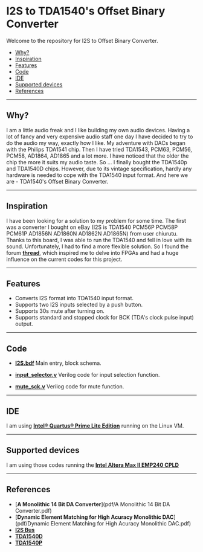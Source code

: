 # I2S to TDA1540's Offset Binary Converter
Welcome to the repository for I2S to Offset Binary Converter.

- [Why?](#why)
- [Inspiration](#inspiration)
- [Features](#features)
- [Code](#code)
- [IDE](#ide)
- [Supported devices](#devices)
- [References](#references)

---
## <a name="why">Why?</a>
I am a little audio freak and I like building my own audio devices. Having a lot of fancy and very expensive audio staff one day I have decided to try to do the audio my way, exactly how I like. My adventure with DACs began with the Philips TDA1541 chip. Then I have tried TDA1543, PCM63, PCM56, PCM58, AD1864, AD1865 and a lot more. I have noticed that the older the chip the more it suits my audio taste. So ... I finally bought the TDA1540p and TDA1540D chips. However, due to its vintage specification, hardly any hardware is needed to cope with the TDA1540 input format.  And here we are - TDA1540's Offset Binary Converter.

---
## <a name="inspiration">Inspiration</a>
I have been looking for a solution to my problem for some time. The first was a converter I bought on eBay (I2S is TDA1540 PCM56P PCM58P PCM61P AD1856N AD1860N AD1862N AD1865N) from user chiurutu. Thanks to this board, I was able to run the TDA1540 and fell in love with its sound. Unfortunately, I had to find a more flexible solution. So I found the forum [**thread**](https://www.diyaudio.com/community/threads/tda1540-i2s-to-offset-binary-no-cpld-no-fpga.341478/), which inspired me to delve into FPGAs and had a huge influence on the current codes for this project.

---
## <a name="features">Features</a>
* Converts I2S format into TDA1540 input format.
* Supports two I2S inputs selected by a push button.
* Supports 30s mute after turning on.
* Supports standard and stopped clock for BCK (TDA's clock pulse input) output.

---
## <a name="code">Code</a>
* [**I2S.bdf**](I2S.bdf)
Main entry, block schema.

* [**input_selector.v**](input_selector.v)
Verilog code for input selection function.

* [**mute_sck.v**](mute_sck.v)
Verilog code for mute function.
    
---
## <a name="ide">IDE</a>
I am using [**Intel® Quartus® Prime Lite Edition**](https://www.intel.pl/content/www/pl/pl/products/details/fpga/development-tools/quartus-prime/resource.html) running on the Linux VM.

---
## <a name="devices">Supported devices</a>
I am using those codes running the [**Intel Altera Max II EMP240 CPLD**](https://www.intel.pl/content/www/pl/pl/products/sku/210264/max-ii-epm240-cpld/specifications.html)

---
## <a name="references">References</a>
* [**A Monolithic 14 Bit DA Converter**](pdf/A Monolithic 14 Bit DA Converter.pdf)
* [**Dynamic Element Matching for High Acuracy Monolithic DAC**](pdf/Dynamic Element Matching for High Acuracy Monolithic DAC.pdf)
* [**I2S Bus**](pdf/I2S.pdf)
* [**TDA1540D**](pdf/TDA1540D.pdf)
* [**TDA1540P**](pdf/TDA1540P.pdf)
